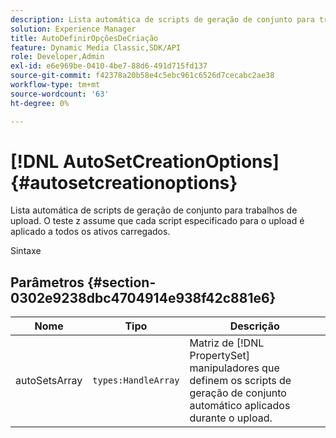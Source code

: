 ```yaml
---
description: Lista automática de scripts de geração de conjunto para trabalhos de upload. O teste z assume que cada script especificado para o upload é aplicado a todos os ativos carregados.
solution: Experience Manager
title: AutoDefinirOpçõesDeCriação
feature: Dynamic Media Classic,SDK/API
role: Developer,Admin
exl-id: e6e969be-0410-4be7-88d6-491d715fd137
source-git-commit: f42378a20b58e4c5ebc961c6526d7cecabc2ae38
workflow-type: tm+mt
source-wordcount: '63'
ht-degree: 0%

---
```


# [!DNL AutoSetCreationOptions]{#autosetcreationoptions}

Lista automática de scripts de geração de conjunto para trabalhos de upload. O teste z assume que cada script especificado para o upload é aplicado a todos os ativos carregados.

Sintaxe

## Parâmetros {#section-0302e9238dbc4704914e938f42c881e6}

| Nome | Tipo | Descrição |
|---|---|---|
| autoSetsArray | `types:HandleArray` | Matriz de [!DNL PropertySet] manipuladores que definem os scripts de geração de conjunto automático aplicados durante o upload. |
